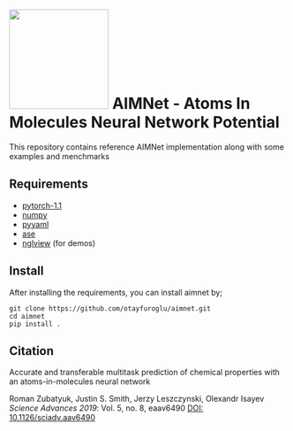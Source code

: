 
# <img src=aimnet_logo.png width=180 /> AIMNet - Atoms In Molecules Neural Network Potential 

This repository contains reference AIMNet implementation along with some examples and menchmarks


## Requirements

 - [pytorch-1.1](https://pytorch.org/) 
 - [numpy](https://www.numpy.org/)
 - [pyyaml](https://pyyaml.org/)
 - [ase](https://wiki.fysik.dtu.dk/ase/)
 - [nglview](http://nglviewer.org/nglview/latest/) (for demos)

## Install
After installing the requirements, you can install aimnet by;
```
git clone https://github.com/otayfuroglu/aimnet.git
cd aimnet
pip install .
```

## Citation
Accurate and transferable multitask prediction of chemical properties with an atoms-in-molecules neural network

Roman Zubatyuk, Justin S. Smith, Jerzy Leszczynski, Olexandr Isayev
_Science Advances_  *2019*: Vol. 5, no. 8, eaav6490 [DOI: 10.1126/sciadv.aav6490](https://advances.sciencemag.org/content/5/8/eaav6490)
